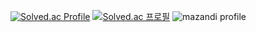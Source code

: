 [![Solved.ac Profile](http://mazassumnida.wtf/api/v2/generate_badge?boj=sunskyhyun)](https://solved.ac/sunskyhyun/)
[![Solved.ac 프로필](http://mazassumnida.wtf/api/mini/generate_badge?boj=sunskyhyun)](https://solved.ac/sunskyhyun/)
![mazandi profile](http://mazandi.herokuapp.com/api?handle=sunskyhyun&theme=warm)
